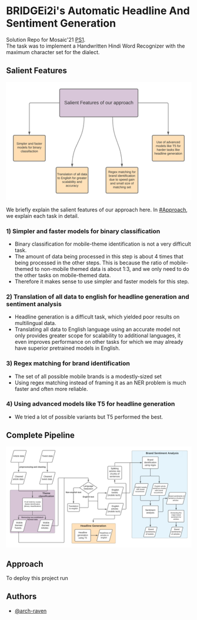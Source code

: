 # BRIDGEi2i's Automatic Headline And Sentiment Generation

Solution Repo for Mosaic'21 [PS1](./Mosaic'21_PS1.pdf).<br>
The task was to implement a Handwritten Hindi Word Recognizer with the maximum character set for the dialect.

## Salient Features

<img src="media/salient_features.png" style="background-color:White;" alt="salient features">

We briefly explain the salient features of our approach here. In [#Approach](#approach), we explain each task in detail.  

### 1) Simpler and faster models for binary classification

- Binary classification for mobile-theme identification is not a very difficult task.
- The amount of data being processed in this step is about 4 times that being processed in the other steps. This is because the ratio of mobile-themed to non-mobile themed data is about 1:3, and we only need to do the other tasks on mobile-themed data. 
- Therefore it makes sense to use simpler and faster models for this step.

### 2) Translation of all data to english for headline generation and sentiment analysis

- Headline generation is a difficult task, which yielded poor results on multilingual data.
- Translating all data to English language using an accurate model not only provides greater scope for scalability to additional languages, it even improves performance on other tasks for which we may already have superior pretrained models in English.

### 3) Regex matching for brand identification

- The set of all possible mobile brands is a modestly-sized set
- Using regex matching instead of framing it as an NER problem is much faster and often more reliable.

### 4) Using advanced models like T5 for headline generation

- We tried a lot of possible variants but T5 performed the best.

## Complete Pipeline

<img src="media/flowchart.png" style="background-color:White;" alt="workflow">

## Approach

To deploy this project run

## Authors

- [@arch-raven](https://www.github.com/arch-raven)

